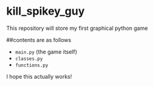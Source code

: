 # kill_spikey_guy
This repository will store my first graphical python game

##contents are as follows
- `main.py` (the game itself)
- `classes.py`
- `functions.py`

I hope this actually works!